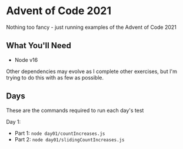 # Advent of Code 2021

Nothing too fancy - just running examples of the Advent of Code 2021

## What You'll Need

- Node v16

Other dependencies may evolve as I complete other exercises, but I'm trying to do this with as few as possible.

## Days

These are the commands required to run each day's test

Day 1:

- Part 1: `node day01/countIncreases.js`
- Part 2: `node day01/slidingCountIncreases.js`
